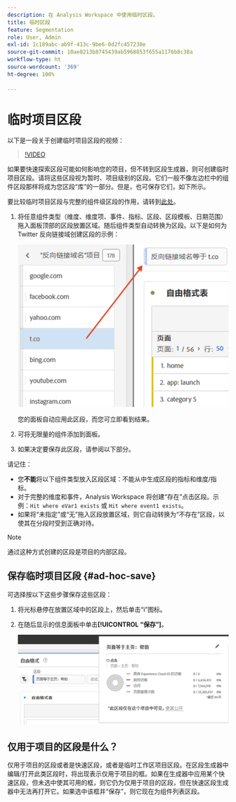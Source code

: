 ```yaml
---
description: 在 Analysis Workspace 中使用临时区段。
title: 临时区段
feature: Segmentation
role: User, Admin
exl-id: 1c189abc-ab9f-413c-9be6-0d2fc457230e
source-git-commit: 10ae8213b8745439ab5968853f655a1176b8c38a
workflow-type: ht
source-wordcount: '369'
ht-degree: 100%

---
```


# 临时项目区段

以下是一段关于创建临时项目区段的视频：

>[!VIDEO](https://video.tv.adobe.com/v/23978/?quality=12)

如果要快速探索区段可能如何影响您的项目，但不转到区段生成器，则可创建临时项目区段。请将这些区段视为暂时、项目级别的区段。它们一般不像左边栏中的组件区段那样将成为您区段“库”的一部分。但是，也可保存它们，如下所示。

要比较临时项目区段与完整的组件级区段的作用，请转到[此处](/help/analyze/analysis-workspace/components/segments/t-freeform-project-segment.md)。

1. 将任意组件类型（维度、维度项、事件、指标、区段、区段模板、日期范围）拖入面板顶部的区段放置区域。随后组件类型自动转换为区段。以下是如何为 Twitter 反向链接域创建区段的示例：

   ![](assets/ad-hoc1.png)

   您的面板自动应用此区段，而您可立即看到结果。

1. 可将无限量的组件添加到面板。
1. 如果决定要保存此区段，请参阅以下部分。

请记住：

* 您&#x200B;**不能**&#x200B;将以下组件类型放入区段区域：不能从中生成区段的指标和维度/指标。
* 对于完整的维度和事件，Analysis Workspace 将创建“存在”点击区段。示例：`Hit where eVar1 exists` 或 `Hit where event1 exists`。
* 如果将“未指定”或“无”拖入区段放置区域，则它自动转换为“不存在”区段，以使其在分段时受到正确对待。

>[!NOTE]
>
>通过这种方式创建的区段是项目的内部区段。

## 保存临时项目区段 {#ad-hoc-save}

可选择按以下这些步骤保存这些区段：

1. 将光标悬停在放置区域中的区段上，然后单击“i”图标。
1. 在随后显示的信息面板中单击&#x200B;**[!UICONTROL “保存”]**。

   ![](assets/segment-info.png)

## 仅用于项目的区段是什么？

仅用于项目的区段或者是快速区段，或者是临时工作区项目区段。在区段生成器中编辑/打开此类区段时，将出现表示仅用于项目的框。如果在生成器中应用某个快速区段，但未选中使其可用的框，则它仍为仅用于项目的区段，但在快速区段生成器中无法再打开它。如果选中该框并“保存”，则它现在为组件列表区段。
